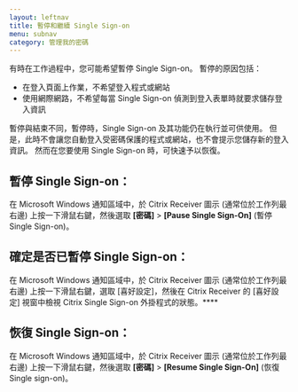 ```yaml
---
layout: leftnav
title: 暫停和繼續 Single Sign-on
menu: subnav
category: 管理我的密碼
---
```


有時在工作過程中，您可能希望暫停 Single Sign-on。 暫停的原因包括：

* 在登入頁面上作業，不希望登入程式或網站
* 使用網際網路，不希望每當 Single Sign-on 偵測到登入表單時就要求儲存登入資訊

暫停與結束不同，暫停時，Single Sign-on 及其功能仍在執行並可供使用。 但是，此時不會讓您自動登入受密碼保護的程式或網站，也不會提示您儲存新的登入資訊。 然而在您要使用 Single Sign-on 時，可快速予以恢復。

## 暫停 Single Sign-on：

在 Microsoft Windows 通知區域中，於 Citrix Receiver 圖示 (通常位於工作列最右邊) 上按一下滑鼠右鍵，然後選取 **[密碼]** > **[Pause Single Sign-On]** (暫停 Single Sign-on)。

## 確定是否已暫停 Single Sign-on：

在 Microsoft Windows 通知區域中，於 Citrix Receiver 圖示 (通常位於工作列最右邊) 上按一下滑鼠右鍵，選取 [喜好設定]，然後在 Citrix Receiver 的 [喜好設定] 視窗中檢視 Citrix Single Sign-on 外掛程式的狀態。****

## 恢復 Single Sign-on：

在 Microsoft Windows 通知區域中，於 Citrix Receiver 圖示 (通常位於工作列最右邊) 上按一下滑鼠右鍵，然後選取 **[密碼]** > **[Resume Single Sign-On]** (恢復 Single sign-on)。


